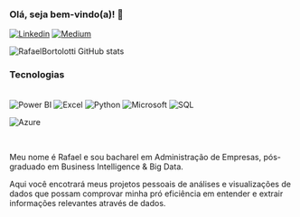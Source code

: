 ### Olá, seja bem-vindo(a)! 👋

[![Linkedin](https://img.shields.io/badge/LinkedIn-0077B5?style=for-the-badge&logo=linkedin&logoColor=white)](https://www.linkedin.com/in/rafaelbortolotti/)
[![Medium](https://img.shields.io/badge/Medium-12100E?style=for-the-badge&logo=medium&logoColor=white)](https://medium.com/@bortolotti.email)

![RafaelBortolotti GitHub stats](https://github-readme-stats.vercel.app/api?username=rafaelbortolotti&show_icons=true&theme=radical)

### Tecnologias 

<div style="display: inline_block"><br/>
 
  <img align="center" alt="Power BI" src="https://img.shields.io/badge/power_bi-F2C811?style=for-the-badge&logo=powerbi&logoColor=black">
  <img align="center" alt="Excel" src="https://img.shields.io/badge/Microsoft_Excel-217346?style=for-the-badge&logo=microsoft-excel&logoColor=white">
  <img align="center" alt="Python" src="https://img.shields.io/badge/python-3670A0?style=for-the-badge&logo=python&logoColor=ffdd54)">
  <img align="center" alt="Microsoft" src="https://img.shields.io/badge/Microsoft-666666?style=for-the-badge&logo=microsoft&logoColor=white">
  <img align="center" alt="SQL" src="https://img.shields.io/badge/Microsoft%20SQL%20Server-CC2927?style=for-the-badge&logo=microsoft%20sql%20server&logoColor=white">

  ![Azure](https://img.shields.io/badge/azure-%230072C6.svg?style=for-the-badge&logo=microsoftazure&logoColor=white)

</div><br/>

Meu nome é Rafael e sou bacharel em Administração de Empresas, pós-graduado em Business Intelligence & Big Data.

Aqui você encotrará meus projetos pessoais de análises e visualizações de dados que possam comprovar minha pró eficiência em entender e extrair informações relevantes através de dados.




